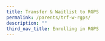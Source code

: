 ```yaml
---
title: Transfer & Waitlist to RGPS
permalink: /parents/trf-w-rgps/
description: ""
third_nav_title: Enrolling in RGPS
---
```

